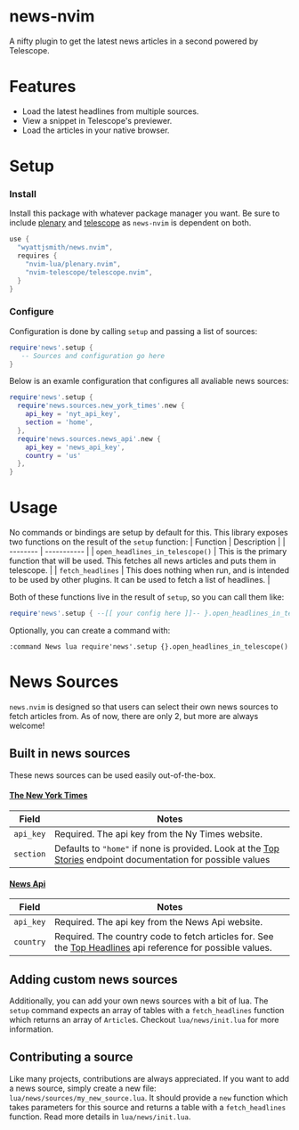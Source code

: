 # news-nvim
A nifty plugin to get the latest news articles in a second powered by Telescope.

# Features
- Load the latest headlines from multiple sources.
- View a snippet in Telescope's previewer.
- Load the articles in your native browser.

# Setup
### Install
Install this package with whatever package manager you want. Be sure to include [plenary](https://github.com/nvim-lua/plenary.nvim) and [telescope](https://github.com/nvim-telescope/telescope.nvim) as `news-nvim` is dependent on both.
```lua
use {
  "wyattjsmith/news.nvim",
  requires {
    "nvim-lua/plenary.nvim",
    "nvim-telescope/telescope.nvim",
  }
}
```

### Configure
Configuration is done by calling `setup` and passing a list of sources:
```lua
require'news'.setup {
   -- Sources and configuration go here
}
```

Below is an examle configuration that configures all avaliable news sources:
```lua
require'news'.setup {
  require'news.sources.new_york_times'.new {
    api_key = 'nyt_api_key',
    section = 'home',
  },
  require'news.sources.news_api'.new {
    api_key = 'news_api_key',
    country = 'us'
  },
}
```

# Usage
No commands or bindings are setup by default for this. This library exposes two functions on the result of the `setup` function:
| Function | Description |
| -------- | ----------- |
| `open_headlines_in_telescope()` | This is the primary function that will be used. This fetches all news articles and puts them in telescope. |
| `fetch_headlines` | This does nothing when run, and is intended to be used by other plugins. It can be used to fetch a list of headlines. |

Both of these functions live in the result of `setup`, so you can call them like:
```lua
require'news'.setup { --[[ your config here ]]-- }.open_headlines_in_telescope()
```

Optionally, you can create a command with:
```vimscript
:command News lua require'news'.setup {}.open_headlines_in_telescope()
```

# News Sources
`news.nvim` is designed so that users can select their own news sources to fetch articles from. As of now, there are only 2, but more are always welcome!

## Built in news sources
These news sources can be used easily out-of-the-box.

#### [The New York Times](https://developer.nytimes.com/apis)
| Field | Notes |
| ----- | ----- |
| `api_key` | Required. The api key from the Ny Times website. |
| `section` | Defaults to `"home"` if none is provided. Look at the [Top Stories](https://developer.nytimes.com/docs/top-stories-product/1/routes/%7Bsection%7D.json/get) endpoint documentation for possible values |

#### [News Api](https://newsapi.org/)
| Field | Notes |
| ----- | ----- |
| `api_key` | Required. The api key from the News Api website. |
| `country` | Required. The country code to fetch articles for. See the [Top Headlines](https://newsapi.org/docs/endpoints/top-headlines) api reference for possible values.


## Adding custom news sources
Additionally, you can add your own news sources with a bit of lua. The `setup` command expects an array of tables with a `fetch_headlines` function which returns an array of `Article`s. Checkout `lua/news/init.lua` for more information.

## Contributing a source
Like many projects, contributions are always appreciated. If you want to add a news source, simply create a new file: `lua/news/sources/my_new_source.lua`. It should provide a `new` function which takes parameters for this source and returns a table with a `fetch_headlines` function. Read more details in `lua/news/init.lua`. 

